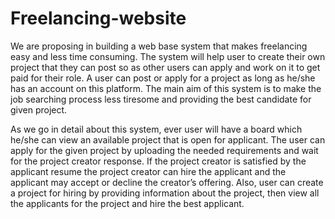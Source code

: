 # Freelancing-website

We are proposing in building a web base system that makes freelancing easy and less time consuming. The system will help user to create their own project that they can post so as other users can apply and work on it to get paid for their role. A user can post or apply for a project as long as he/she has an account on this platform. The main aim of this system is to make the job searching process less tiresome and providing the best candidate for given project.

As we go in detail about this system, ever user will have a board which he/she can view an available project that is open for applicant. The user can apply for the given project by uploading the needed requirements and wait for the project creator response. If the project creator is satisfied by the applicant resume the project creator can hire the applicant and the applicant may accept or decline the creator’s offering. Also, user can create a project for hiring by providing information about the project, then view all the applicants for the project and hire the best applicant.

